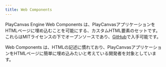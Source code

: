 ```yaml
---
title: Web Components
---
```


PlayCanvas Engine Web Components は、PlayCanvasアプリケーションをHTMLページに埋め込むことを可能にする、カスタムHTML要素のセットです。これらはMITライセンスの下でオープンソースであり、[GitHub](https://github.com/playcanvas/web-components)で入手可能です。

Web Components は、HTMLの記述に慣れており、PlayCanvasアプリケーションをHTMLページに簡単に埋め込みたいと考えている開発者を対象としています。
